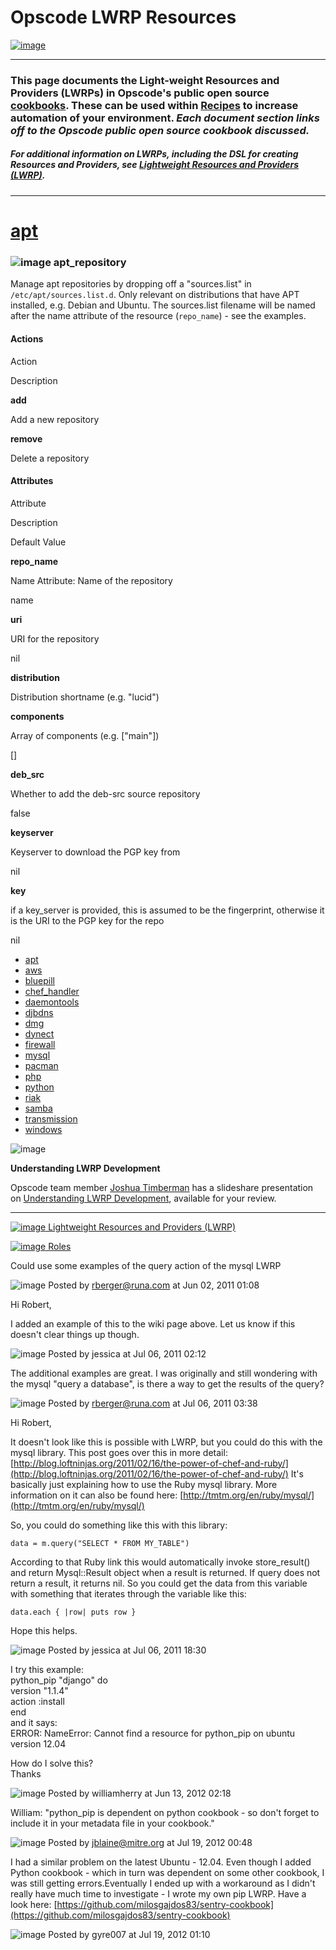 Opscode LWRP Resources
======================

  

[![image](../attachments/thumbnails/8683680/14057481)](http://wiki.opscode.com/download../attachments/8683680/5059886-close-up-of-white-feather-falling-to-hand.jpg)

* * * * *

### This page documents the Light-weight Resources and Providers (LWRPs) in Opscode's public open source [cookbooks](Cookbooks.html "Cookbooks"). These can be used within [Recipes](Recipes.html "Recipes") to increase automation of your environment. *Each document section links off to the Opscode public open source cookbook discussed.*

  

##### For additional information on LWRPs, including the DSL for creating Resources and Providers, see [Lightweight Resources and Providers (LWRP)](Lightweight%20Resources%20and%20Providers%20(LWRP).html "Lightweight Resources and Providers (LWRP)").

* * * * *

[apt](http://cookbooks.opscode.com/cookbooks/apt)
=================================================

### ![image](../attachments/8683680/14057482.gif) apt\_repository

Manage apt repositories by dropping off a "sources.list" in
`/etc/apt/sources.list.d`. Only relevant on distributions that have APT
installed, e.g. Debian and Ubuntu. The sources.list filename will be
named after the name attribute of the resource (`repo_name`) - see the
examples.

#### Actions

Action

Description

**add**

Add a new repository

**remove**

Delete a repository

#### Attributes

Attribute

Description

Default Value

**repo\_name**

Name Attribute: Name of the repository

name

**uri**

URI for the repository

nil

**distribution**

Distribution shortname (e.g. "lucid")

**components**

Array of components (e.g. ["main"])

[]

**deb\_src**

Whether to add the deb-src source repository

false

**keyserver**

Keyserver to download the PGP key from

nil

**key**

if a key\_server is provided, this is assumed to be the fingerprint,
otherwise it is the URI to the PGP key for the repo

nil

  

-   [apt](#OpscodeLWRPResources-apt)
-   [aws](#OpscodeLWRPResources-aws)
-   [bluepill](#OpscodeLWRPResources-bluepill)
-   [chef\_handler](#OpscodeLWRPResources-chefhandler)
-   [daemontools](#OpscodeLWRPResources-daemontools)
-   [djbdns](#OpscodeLWRPResources-djbdns)
-   [dmg](#OpscodeLWRPResources-dmg)
-   [dynect](#OpscodeLWRPResources-dynect)
-   [firewall](#OpscodeLWRPResources-firewall)
-   [mysql](#OpscodeLWRPResources-mysql)
-   [pacman](#OpscodeLWRPResources-pacman)
-   [php](#OpscodeLWRPResources-php)
-   [python](#OpscodeLWRPResources-python)
-   [riak](#OpscodeLWRPResources-riak)
-   [samba](#OpscodeLWRPResources-samba)
-   [transmission](#OpscodeLWRPResources-transmission)
-   [windows](#OpscodeLWRPResources-windows)

  

![image](images/icons/emoticons/information.gif)

**Understanding LWRP Development**  
  
 Opscode team member [Joshua
Timberman](http://jtimberman.posterous.com/) has a slideshare
presentation on [Understanding LWRP
Development](http://www.slideshare.net/jtimberman/understanding-lwrp-development),
available for your review.

* * * * *

[![image](../attachments/8683680/20840710.png) Lightweight Resources and
Providers
(LWRP)](Lightweight%20Resources%20and%20Providers%20(LWRP).html "Lightweight Resources and Providers (LWRP)")

[![image](../attachments/8683680/20840709.png)
Roles](Roles.html "Roles")

  
  

  

Could use some examples of the query action of the mysql LWRP

![image](images/icons/comment_16.gif) Posted by rberger@runa.com at Jun
02, 2011 01:08

Hi Robert,

I added an example of this to the wiki page above. Let us know if this
doesn't clear things up though.

![image](images/icons/comment_16.gif) Posted by jessica at Jul 06, 2011
02:12

The additional examples are great. I was originally and still wondering
with the mysql "query a database", is there a way to get the results of
the query?

![image](images/icons/comment_16.gif) Posted by rberger@runa.com at Jul
06, 2011 03:38

Hi Robert,

It doesn't look like this is possible with LWRP, but you could do this
with the mysql library. This post goes over this in more detail:
[http://blog.loftninjas.org/2011/02/16/the-power-of-chef-and-ruby/](http://blog.loftninjas.org/2011/02/16/the-power-of-chef-and-ruby/)
It's basically just explaining how to use the Ruby mysql library. More
information on it can also be found here:
[http://tmtm.org/en/ruby/mysql/](http://tmtm.org/en/ruby/mysql/)

So, you could do something like this with this library:

    data = m.query("SELECT * FROM MY_TABLE")

According to that Ruby link this would automatically invoke
store\_result() and return Mysql::Result object when a result is
returned. If query does not return a result, it returns nil. So you
could get the data from this variable with something that iterates
through the variable like this:

    data.each { |row| puts row }

Hope this helps.

![image](images/icons/comment_16.gif) Posted by jessica at Jul 06, 2011
18:30

I try this example:  
 python\_pip "django" do  
 version "1.1.4"  
 action :install  
 end  
 and it says:  
 ERROR: NameError: Cannot find a resource for python\_pip on ubuntu
version 12.04

How do I solve this?  
 Thanks

![image](images/icons/comment_16.gif) Posted by williamherry at Jun 13,
2012 02:18

William: "python\_pip is dependent on python cookbook - so don't forget
to include it in your metadata file in your cookbook."

![image](images/icons/comment_16.gif) Posted by jblaine@mitre.org at Jul
19, 2012 00:48

I had a similar problem on the latest Ubuntu - 12.04. Even though I
added Python cookbook - which in turn was dependent on some other
cookbook, I was still getting errors.Eventually I ended up with a
workaround as I didn't really have much time to investigate - I wrote my
own pip LWRP. Have a look here:
[https://github.com/milosgajdos83/sentry-cookbook](https://github.com/milosgajdos83/sentry-cookbook)

![image](images/icons/comment_16.gif) Posted by gyre007 at Jul 19, 2012
01:10
